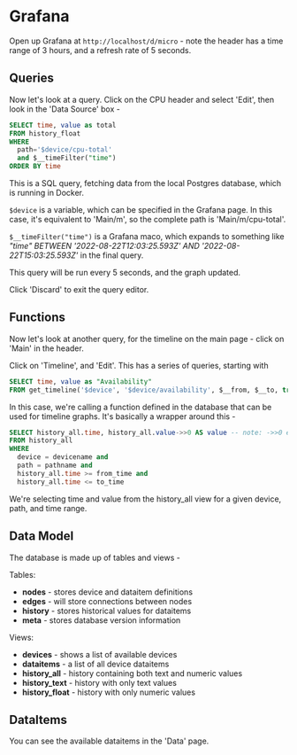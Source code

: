 # Grafana

Open up Grafana at `http://localhost/d/micro` - note the header has a time range of 3 hours, and a refresh rate of 5 seconds. 

## Queries

Now let's look at a query. Click on the CPU header and select 'Edit', then look in the 'Data Source' box -

```sql
SELECT time, value as total
FROM history_float
WHERE
  path='$device/cpu-total'
  and $__timeFilter("time")
ORDER BY time
```

This is a SQL query, fetching data from the local Postgres database, which is running in Docker. 

`$device` is a variable, which can be specified in the Grafana page. In this case, it's equivalent to 'Main/m', so the complete path is 'Main/m/cpu-total'. 

`$__timeFilter("time")` is a Grafana maco, which expands to something like *"time" BETWEEN '2022-08-22T12:03:25.593Z' AND '2022-08-22T15:03:25.593Z'* in the final query. 

This query will be run every 5 seconds, and the graph updated. 

Click 'Discard' to exit the query editor. 

## Functions

Now let's look at another query, for the timeline on the main page - click on 'Main' in the header. 

Click on 'Timeline', and 'Edit'. This has a series of queries, starting with

```sql
SELECT time, value as "Availability"
FROM get_timeline('$device', '$device/availability', $__from, $__to, true, '1d')
```

In this case, we're calling a function defined in the database that can be used for timeline graphs. It's basically a wrapper around this -

```sql
SELECT history_all.time, history_all.value->>0 AS value -- note: ->>0 extracts the top-level jsonb value
FROM history_all
WHERE
  device = devicename and
  path = pathname and
  history_all.time >= from_time and
  history_all.time <= to_time
```

We're selecting time and value from the history_all view for a given device, path, and time range. 

## Data Model

The database is made up of tables and views - 

Tables:
- **nodes** - stores device and dataitem definitions
- **edges** - will store connections between nodes
- **history** - stores historical values for dataitems
- **meta** - stores database version information

Views:
- **devices** - shows a list of available devices
- **dataitems** - a list of all device dataitems
- **history_all** - history containing both text and numeric values
- **history_text** - history with only text values
- **history_float** - history with only numeric values


## DataItems

You can see the available dataitems in the 'Data' page.

